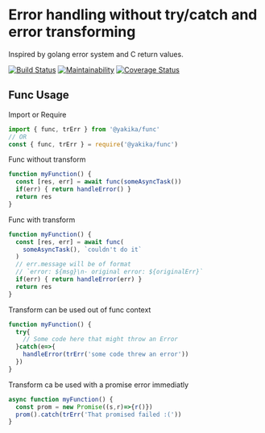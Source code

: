 # Error handling without try/catch and error transforming

Inspired by golang error system and C return values.

[![Build Status](https://travis-ci.org/Yakika/func.svg?branch=master)](https://travis-ci.org/Yakika/func)
[![Maintainability](https://api.codeclimate.com/v1/badges/8a49e80543465b0a5b79/maintainability)](https://codeclimate.com/github/Yakika/func/maintainability)
[![Coverage Status](https://coveralls.io/repos/github/Yakika/func/badge.svg?branch=master)](https://coveralls.io/github/Yakika/func?branch=master)

## Func Usage

Import or Require

```javascript
import { func, trErr } from '@yakika/func'
// OR
const { func, trErr } = require('@yakika/func')
```

Func without transform

```javascript
function myFunction() {
  const [res, err] = await func(someAsyncTask())
  if(err) { return handleError() }
  return res
}
```

Func with transform

```javascript
function myFunction() {
  const [res, err] = await func(
    someAsyncTask(), `couldn't do it`
  )
  // err.message will be of format
  // `error: ${msg}\n- original error: ${originalErr}`
  if(err) { return handleError(err) }
  return res
}
```

Transform can be used out of func context

```javascript
function myFunction() {
  try{
    // Some code here that might throw an Error
  }catch(e=>{
    handleError(trErr('some code threw an error'))
  })
}
```

Transform ca be used with a promise error immediatly

```javascript
async function myFunction() {
  const prom = new Promise((s,r)=>{r()})
  prom().catch(trErr('That promised failed :('))
}
```
